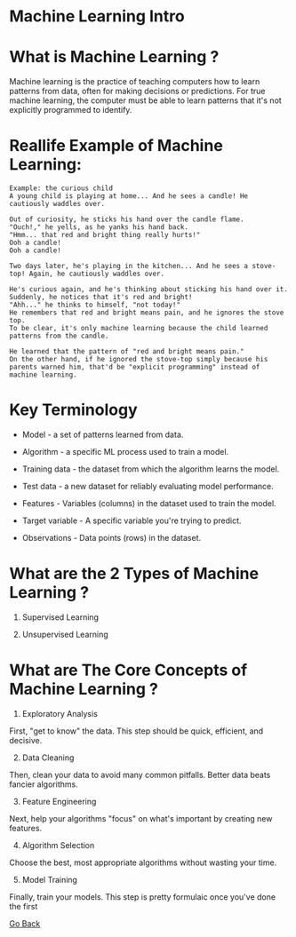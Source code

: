 # Machine Learning Intro



# What is Machine Learning ?

Machine learning is the practice of teaching computers how to learn patterns from data, often for making decisions or predictions. For true machine learning, the computer must be able to learn patterns that it's not explicitly programmed to identify.


# Reallife Example of Machine Learning:


```
Example: the curious child
A young child is playing at home... And he sees a candle! He cautiously waddles over.

Out of curiosity, he sticks his hand over the candle flame.
"Ouch!," he yells, as he yanks his hand back.
"Hmm... that red and bright thing really hurts!"
Ooh a candle!
Ooh a candle!

Two days later, he's playing in the kitchen... And he sees a stove-top! Again, he cautiously waddles over.

He's curious again, and he's thinking about sticking his hand over it.
Suddenly, he notices that it's red and bright!
"Ahh..." he thinks to himself, "not today!"
He remembers that red and bright means pain, and he ignores the stove top.
To be clear, it's only machine learning because the child learned patterns from the candle.

He learned that the pattern of "red and bright means pain."
On the other hand, if he ignored the stove-top simply because his parents warned him, that'd be "explicit programming" instead of machine learning.
```

# Key Terminology


* Model - a set of patterns learned from data.

* Algorithm - a specific ML process used to train a model.

* Training data - the dataset from which the algorithm learns the model.

* Test data - a new dataset for reliably evaluating model performance.

* Features - Variables (columns) in the dataset used to train the model.

* Target variable - A specific variable you're trying to predict.

* Observations - Data points (rows) in the dataset.

# What are the 2 Types of Machine Learning ?

1. Supervised Learning

2. Unsupervised Learning


# What are The Core Concepts of Machine Learning ?

1. Exploratory Analysis

First, "get to know" the data. This step should be quick, efficient, and decisive.


2. Data Cleaning

Then, clean your data to avoid many common pitfalls. Better data beats fancier algorithms.


3. Feature Engineering

Next, help your algorithms "focus" on what's important by creating new features.


4. Algorithm Selection

Choose the best, most appropriate algorithms without wasting your time.


5. Model Training

Finally, train your models. This step is pretty formulaic once you've done the first

[Go Back](https://musaabshalaldeh.github.io/reading-notes/)